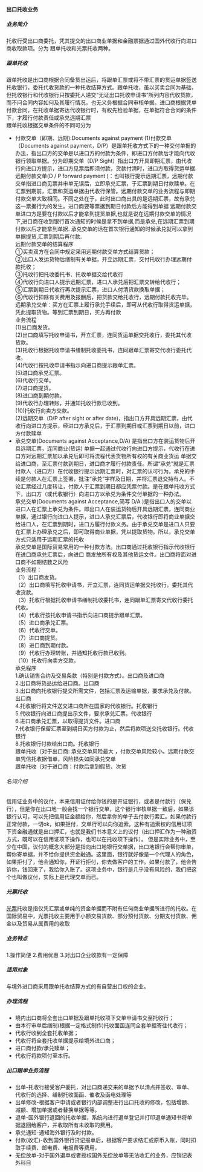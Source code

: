 #### 出口托收业务
##### 业务简介
托收行受出口商委托，凭其提交的出口商业单据和金融票据通过国外代收行向进口商收取款项。分为 跟单托收和光票托收两种。
##### 跟单托收
跟单托收是出口商根据合同备货出运后，将跟单汇票或将不带汇票的货运单据签送托收银行，委托代收货款的一种托收结算方式。跟单托收，虽以买卖合同为基础，但托收银行和代收银行只按委托人递交“无证出口托收申请书”所列内容代收货款，而不问合同内容如何及其履行情况，也无义务根据合同审核单据。进口商根据凭单付款合同，在托收单据寄达代收银行时，有权先检验单据，在单据符合合同的条件下，才履行付款责任或承兑远期汇票<br>
跟单托收根据交单条件的不同可分为
* 付款交单（即期、远期):Documents against payment
(1)付款交单（Documents against payment，D/P）是跟单托收方式下的一种交付单据的办法，指出口方的交单是以进口方的付款为条件，即进口方付款后才能向代收银行领取单据。分为即期交单（D/P Sight）指出口方开具即期汇票，由代收行向进口方提示，进口方见票后即须付款，货款付清时，进口方取得货运单据.<br>
远期付款交单(D / P forward payment )：也叫银行提示远期汇票，远期付款交单指进口商见票并审单无误后，立即承兑汇票，于汇票到期日付款赎单。在汇票到期前，汇票和货运单据由代收行保管。远期付款交单的业务流程与即期付款交单大致相同。不同之处在于，此时出口商出具的是远期汇票，故有承兑这一票据行为的发生。进口商要等票据到期日付款后方能得到单据
远期付款交单进口方是要在付款以后才能拿到提货单据,也就是说在远期付款交单的情况下,进口商在收到银行首次通知的时候是拿不到单据,而是承兑,在远期汇票到期付款以后才能拿到单据.
承兑交单的话在首次银行通知的时候承兑就可以拿到单据提货,汇票到期后再付款.<br>
远期付款交单的结算程序<br>
①买卖双方在合同中规定采用远期付款交单方式结算货款；<br>
②出口人发运货物后缮制有关单据，开立远期汇票，交付托收行办理远期付款托收；<br>
③托收行把托收委托书、托收单据交给代收行<br>
④代收行向进口人提示远期汇票，进口人承兑后把汇票交转给代收行；<br>
⑤汇票到期日代收行再次提示汇票，进口人付清货款换取单据；<br>
⑥代收行扣除有关费用及报酬后，把货款交给托收行，远期付款托收完毕。<br>
远期承兑交单：买方在汇票上履行承兑手续后，即可从代收行取得货运单据，凭此提取货物。等到汇票到期日，买方再付款<br>
业务流程<br>
(1)出口商发货。<br>
(2)出口商填写托收申请书，开立汇票，连同货运单据交托收行，委托其代收货款。<br>
(3)托收行根据托收申请书缮制托收委托书，连同跟单汇票寄交代收行委托代收。<br>
(4)代收行按托收申请书指示向进口商提示跟单汇票。<br>
(5)进口商承兑汇票。<br>
(6)代收行交单。<br>
(7)进口商提货。<br>
(8)进口商到期付款。<br>
(9)代收行办理转账，并通知托收行款已收到。<br>
(10)托收行向卖方交款。<br>
(2)远期交单（D/P after sight or after date)，指出口方开具远期汇票，由代收行向进口方提示，经进口方承兑后，于汇票到期日或汇票到期日以前，进口方付款赎单<br>
* 承兑交单(Documents against Acceptance,D/A) 是指出口方在装运货物后开具远期汇票，连同商业(货运) 单据一起通过代收行向进口方提示，代收行在进口方对远期汇票加以承兑后即可将流程代表货物所有权的有关商业货运 单据交给进口商，至汇票付款到期日，进口商才履行付款责任。所谓“承兑”就是汇票付款人（进口方）在代收银行提示远期汇票时，对汇票的认可行为。承兑的手续是付款人在汇票上签署，批注“承兑”字样及日期，并将汇票退交持有人。不论汇票经过几度转让，付款人于汇票到期日都应凭票付款。是在跟单托收方式下，出口方（或代收银行）向进口方以承兑为条件交付单据的一种办法。<br>
承兑交单(Documents against Acceptance,简写 D/A )是指出口人的交单以进口人在汇票上承兑为条件。即出口人在装运货物后开具远期汇票，连同商业单据，通过银行向进口人提示，进口人承兑汇票后，代收银行即将商业单据交给进口人，在汇票到期时，进口方履行付款义务。由于承兑交单是进口人只要在汇票上办理承兑之后，即可取得商业单据，凭以提取货物。所以，承兑交单方式只适用于远期汇票的托收<br>
承兑交单是国际贸易常用的一种付款方法。出口商通过托收银行指示代收银行在进口商承兑汇票后，向进口 商发放所有权及其他货运文件。出口商将面对进口商不如期结数之风险<br>
业务流程：<br>
（1）出口商发货。<br>
（2）出口商填写托收申请书，开立汇票，连同货运单据交托收行，委托其代收货款。<br>
（3）托收行根据托收申请书缮制托收委托书，连同跟单汇票寄交代收行委托代收。<br>
（4）代收行按托收申请书指示向进口商提示跟单汇票。<br>
（5）进口商承兑汇票。<br>
（6）代收行交单。<br>
（7）进口商提货。<br>
（8）进口商到期付款。<br>
（9）代收行办理转账，并通知托收行款已收到。<br>
（10）托收行向卖方交款。<br>
承兑程序<br>
1.确认销售合约及交易条款（特别是付款方式）。出口商及进口商<br>
2.出口商将货品运给进口商。出口商<br>
3.出口商向托收银行提交所需文件，包括汇票及运输单据，要求承兑及付款。出口商<br>
4.托收银行将文件送交进口商所在国家的代收银行。托收银行<br>
5.代收银行向进口商提出示文件，要求承兑汇票。代收银行<br>
6.进口商承兑汇票，以取得提货文件。进口商<br>
7.代收银行保留汇票至到期日买方付款为止，然后将款项送交托收银行。代收银行<br>
8.托收银行付款给出口商。托收银行<br>
跟单托收（对于出口商: 承兑交单风险最大 ，付款交单风险较小。远期付款交单凭信托收据借单，风险损失如同承兑交单<br>
跟单托收（对于进口商：付款后拿到假货、次货
###### 名词介绍
信用证业务中的议付，本来信用证付给你钱的是开证银行，或者是付款行（保兑行），但是你在出口地一般会找一个银行交单，这个银行审核单据一致后，如果该银行认可，可以先把信用证金额给你，然后拿你的单子去付款行索汇。如果付款行正常付款，一切ok，如果拒付，交单行可以向你追索。这种有追索权的信用证项下资金融通就是出口押汇，也就是我们书本意义上的议付（出口押汇作为一种融资方式，既可以在信用证项下操作，也可以在托收项下操作）。
但是实际业务中，至少在中国，议付的概念大部分是指向出口地银行交单据，出口地银行会帮你审单，帮你寄单据，并不给你提供资金融通。这里面，银行就好像是一个代理人的角色，如果拒付了，他会通知你，开证行拒付，你去做客户的工作。如果付款了，他会告诉你，钱回来了，我给你入账了。这项业务中，银行是几乎没有风险的，我们把这个也叫做议付，实际上是代理交单而已。

##### 光票托收
[光票](/doc/BillOfExchange.md)托收是指仅凭汇票或单纯的资金单据而不附有任何商业单据所进行的托收。在国际贸易中，光票托收主要用于小额交易货款、部分预付货款、分期支付货款、佣金以及贸易从属费用的收取<br>
##### 业务特点
1.操作简便 2.费用优惠 3.对出口企业收款有一定保障
##### 适用对象
与境外进口商采用跟单托收结算方式的有自营出口权的企业。
##### 办理流程
* 境内出口商将全套出口单据及跟单托收项下交单申请书交至托收行；
* 由本行审单后缮制(根据一定格式制作)托收面函连同全套单据寄往代收行；
* 代收行收到全套托收单据；
* 代收行将全套托收单据提示给境外进口商；
* 进口商付款/承兑赎单；
* 代收行将款项付至本行。
##### 出口跟单业务流程
* 出单-托收行接受客户委托，对出口商递交来的单据予以清点并签收、审单、代收行的选择、缮制托收面函、催收及函电处理等
* 出单修改-根据客户申请或者银行内部调整进行出口托收的修改，包括增额、减额、增加单据或者替换单据等等。
* 退单-国外银行退回的托收单据，系统内进行退单登记并打印退单通知书将单据退回给客户，并收取所有未收取的费用。
* 承兑通知-通知海外银行及时付款。
* 付款(收汇)-收到国外银行贷记报单后，根据客户要求结汇或原币入账，同时扣取手续费、邮电费、电报费等费用，
* 无偿放单-对于国外退单或者授权国外无偿放单等无法收汇的业务，应销记表外科目
